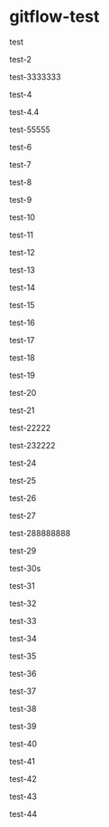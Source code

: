 # gitflow-test

test

test-2

test-3333333

test-4

test-4.4

test-55555

test-6

test-7

test-8

test-9

test-10

test-11

test-12

test-13

test-14

test-15

test-16

test-17

test-18

test-19

test-20

test-21

test-22222

test-232222

test-24

test-25

test-26

test-27

test-288888888

test-29

test-30s

test-31

test-32

test-33

test-34

test-35

test-36

test-37

test-38

test-39

test-40

test-41

test-42

test-43

test-44
